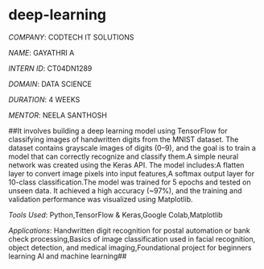 # deep-learning

*COMPANY*: CODTECH IT SOLUTIONS

*NAME*: GAYATHRI A

*INTERN ID*: CT04DN1289

*DOMAIN*: DATA SCIENCE

*DURATION*: 4 WEEKS

*MENTOR*: NEELA SANTHOSH

##It involves building a deep learning model using TensorFlow for classifying images of handwritten digits from the MNIST dataset. The dataset contains grayscale images of digits (0–9), and the goal is to train a model that can correctly recognize and classify them.A simple neural network was created using the Keras API. The model includes:A flatten layer to convert image pixels into input features,A softmax output layer for 10-class classification.The model was trained for 5 epochs and tested on unseen data. It achieved a high accuracy (~97%), and the training and validation performance was visualized using Matplotlib.

*Tools Used*: Python,TensorFlow & Keras,Google Colab,Matplotlib

*Applications*: Handwritten digit recognition for postal automation or bank check processing,Basics of image classification used in facial recognition, object detection, and medical imaging,Foundational project for beginners learning AI and machine learning##



